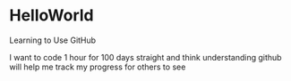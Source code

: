 # HelloWorld
Learning to Use GitHub

I want to code 1 hour for 100 days straight and think understanding github will help me track my progress for others to see
